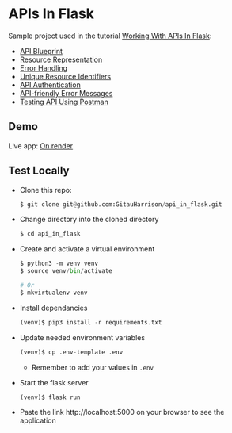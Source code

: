 # APIs In Flask

Sample project used in the tutorial [Working With APIs In Flask](https://github.com/GitauHarrison/notes/blob/master/api_flask/00_overview.md):
- [API Blueprint](https://github.com/GitauHarrison/notes/blob/master/api_flask/01_api_blueprint.md)
- [Resource Representation](https://github.com/GitauHarrison/notes/blob/master/api_flask/02_resource_representation.md)
- [Error Handling](https://github.com/GitauHarrison/notes/blob/master/api_flask/03_error_handling.md)
- [Unique Resource Identifiers](https://github.com/GitauHarrison/notes/blob/master/api_flask/04_unique_resource_identifiers.md)
- [API Authentication](https://github.com/GitauHarrison/notes/blob/master/api_flask/05_api_authentication.md)
- [API-friendly Error Messages](https://github.com/GitauHarrison/notes/blob/master/api_flask/06_api_friendly_error_messages.md)
- [Testing API Using Postman](https://github.com/GitauHarrison/notes/blob/master/api_flask/07_api_testing_postman.md)


## Demo

Live app: [On render](https://api-in-flask.onrender.com)

## Test Locally

- Clone this repo:

    ```python
    $ git clone git@github.com:GitauHarrison/api_in_flask.git
    ```

- Change directory into the cloned directory

    ```python
    $ cd api_in_flask
    ```

- Create and activate a virtual environment
    ```python
    $ python3 -m venv venv
    $ source venv/bin/activate

    # Or
    $ mkvirtualenv venv
    ```

- Install dependancies
    ```python
    (venv)$ pip3 install -r requirements.txt
    ```

- Update needed environment variables
    ```python
    (venv)$ cp .env-template .env
    ```
    - Remember to add your values in `.env`
- Start the flask server
    ```python
    (venv)$ flask run
    ```
- Paste the link http://localhost:5000 on your browser to see the application